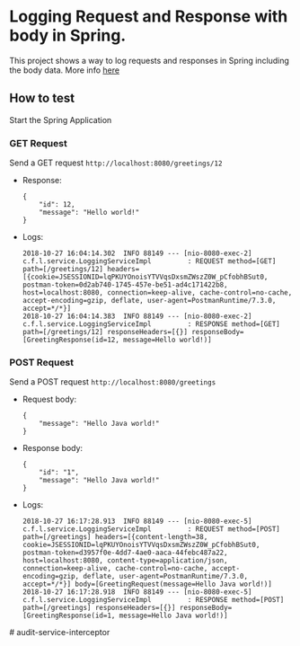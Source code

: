 # Logging Request and Response with body in Spring.

This project shows a way to log requests and responses in Spring including the body data. More info [here](https://frandorado.github.io/spring/2018/11/15/log-request-response-with-body-spring.html)

## How to test

Start the Spring Application
 
### GET Request

Send a GET request `http://localhost:8080/greetings/12`

* Response:
    ```
    {
        "id": 12,
        "message": "Hello world!"
    }
    ```
* Logs:
    ```
    2018-10-27 16:04:14.302  INFO 88149 --- [nio-8080-exec-2] c.f.l.service.LoggingServiceImpl         : REQUEST method=[GET] path=[/greetings/12] headers=[{cookie=JSESSIONID=lqPKUYOnoisYTVVqsDxsmZWszZ0W_pCfobhBSut0, postman-token=0d2ab740-1745-457e-be51-ad4c171422b8, host=localhost:8080, connection=keep-alive, cache-control=no-cache, accept-encoding=gzip, deflate, user-agent=PostmanRuntime/7.3.0, accept=*/*}] 
    2018-10-27 16:04:14.383  INFO 88149 --- [nio-8080-exec-2] c.f.l.service.LoggingServiceImpl         : RESPONSE method=[GET] path=[/greetings/12] responseHeaders=[{}] responseBody=[GreetingResponse(id=12, message=Hello world!)] 
    ```

### POST Request

Send a POST request `http://localhost:8080/greetings`

* Request body:
    ```
    {
        "message": "Hello Java world!"
    }
    ```
* Response body:
    ```
    {
        "id": "1",
        "message": "Hello Java world!"
    }
    ```
* Logs:
    ```
    2018-10-27 16:17:28.913  INFO 88149 --- [nio-8080-exec-5] c.f.l.service.LoggingServiceImpl         : REQUEST method=[POST] path=[/greetings] headers=[{content-length=38, cookie=JSESSIONID=lqPKUYOnoisYTVVqsDxsmZWszZ0W_pCfobhBSut0, postman-token=d3957f0e-4dd7-4ae0-aaca-44febc487a22, host=localhost:8080, content-type=application/json, connection=keep-alive, cache-control=no-cache, accept-encoding=gzip, deflate, user-agent=PostmanRuntime/7.3.0, accept=*/*}] body=[GreetingRequest(message=Hello Java world!)]
    2018-10-27 16:17:28.918  INFO 88149 --- [nio-8080-exec-5] c.f.l.service.LoggingServiceImpl         : RESPONSE method=[POST] path=[/greetings] responseHeaders=[{}] responseBody=[GreetingResponse(id=1, message=Hello Java world!)] 
    ```
#   a u d i t - s e r v i c e - i n t e r c e p t o r  
 